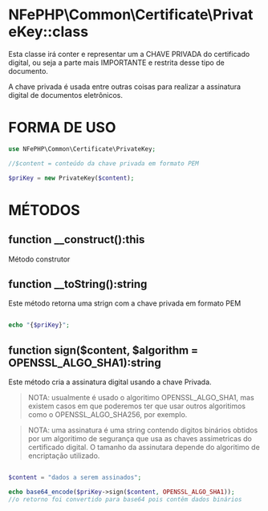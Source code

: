 # NFePHP\Common\Certificate\PrivateKey::class

Esta classe irá conter e representar um a CHAVE PRIVADA do certificado digital, ou seja a parte mais IMPORTANTE e restrita desse tipo de documento.

A chave privada é usada entre outras coisas para realizar a assinatura digital de documentos eletrônicos.


# FORMA DE USO

```php
use NFePHP\Common\Certificate\PrivateKey;

//$content = conteúdo da chave privada em formato PEM

$priKey = new PrivateKey($content);

```

# MÉTODOS

## function __construct():this

Método construtor

## function __toString():string

Este método retorna uma strign com a chave privada em formato PEM

```php

echo "{$priKey}";

```

## function sign($content, $algorithm = OPENSSL_ALGO_SHA1):string

Este método cria a assinatura digital usando a chave Privada.

> NOTA: usualmente é usado o algoritimo OPENSSL_ALGO_SHA1, mas existem casos em que poderemos ter que usar outros algoritimos como o OPENSSL_ALGO_SHA256, por exemplo.

> NOTA: uma assinatura é uma string contendo digitos binários obtidos por um algoritimo de segurança que usa as chaves assimetricas do certificado digital. O tamanho da assinutara depende do algoritimo de encriptação utilizado.

```php

$content = "dados a serem assinados";

echo base64_encode($priKey->sign($content, OPENSSL_ALGO_SHA1));
//o retorno foi convertido para base64 pois contêm dados binários

```
